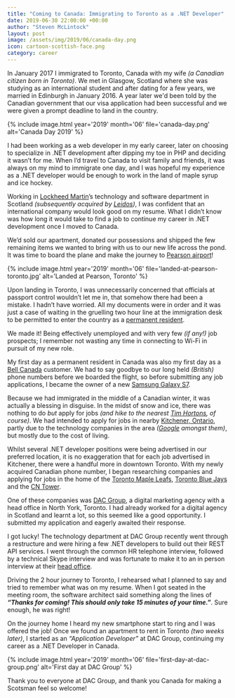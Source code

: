 ```yaml
---
title: "Coming to Canada: Immigrating to Toronto as a .NET Developer"
date: 2019-06-30 22:00:00 +00:00
author: "Steven McLintock"
layout: post
image: /assets/img/2019/06/canada-day.png
icon: cartoon-scottish-face.png
category: career
---
```


In January 2017 I immigrated to Toronto, Canada with my wife *(a Canadian citizen born in Toronto)*. We met in Glasgow, Scotland where she was studying as an international student and after dating for a few years, we married in Edinburgh in January 2016. A year later we'd been told by the Canadian government that our visa application had been successful and we were given a prompt deadline to land in the country.

{%
    include image.html
    year='2019'
    month='06'
    file='canada-day.png'
    alt='Canada Day 2019'
%}

I had been working as a web developer in my early career, later on choosing to specialize in .NET development after dipping my toe in PHP and deciding it wasn’t for me. When I’d travel to Canada to visit family and friends, it was always on my mind to immigrate one day, and I was hopeful my experience as a .NET developer would be enough to work in the land of maple syrup and ice hockey.

Working in [Lockheed Martin](https://www.lockheedmartin.com/)’s technology and software department in Scotland *(subsequently acquired by [Leidos](https://www.leidos.com/))*, I was confident that an international company would look good on my resume. What I didn’t know was how long it would take to find a job to continue my career in .NET development once I moved to Canada.

We’d sold our apartment, donated our possessions and shipped the few remaining items we wanted to bring with us to our new life across the pond. It was time to board the plane and make the journey to [Pearson airport](https://www.torontopearson.com/en)!

{%
    include image.html
    year='2019'
    month='06'
    file='landed-at-pearson-toronto.jpg'
    alt='Landed at Pearson, Toronto'
%}

Upon landing in Toronto, I was unnecessarily concerned that officials at passport control wouldn’t let me in, that somehow there had been a mistake. I hadn’t have worried. All my documents were in order and it was just a case of waiting in the gruelling two hour line at the immigration desk to be permitted to enter the country as a [permanent resident](https://www.canada.ca/en/immigration-refugees-citizenship/services/new-immigrants/pr-card/understand-pr-status.html).

We made it! Being effectively unemployed and with very few *(if any!)* job prospects; I remember not wasting any time in connecting to Wi-Fi in pursuit of my new role.

My first day as a permanent resident in Canada was also my first day as a [Bell Canada](https://www.bell.ca/) customer. We had to say goodbye to our long held *(British)* phone numbers before we boarded the flight, so before submitting any job applications, I became the owner of a new [Samsung Galaxy S7](https://www.samsung.com/global/galaxy/galaxy-s7/).

Because we had immigrated in the middle of a Canadian winter, it was actually a blessing in disguise. In the midst of snow and ice, there was nothing to do *but* apply for jobs *(and hike to the nearest [Tim Hortons](https://www.timhortons.com/), of course)*. We had intended to apply for jobs in nearby [Kitchener, Ontario](https://en.m.wikipedia.org/wiki/Kitchener,_Ontario), partly due to the technology companies in the area *([Google](https://www.therecord.com/news-story/9449961-google-is-preparing-for-a-major-expansion-of-its-canadian-engineering-headquarters-on-breithaupt-street-in-kitchener/) amongst them)*, but mostly due to the cost of living.

Whilst several .NET developer positions were being advertised in our preferred location, it is no exaggeration that for each job advertised in Kitchener, there were a handful more in downtown Toronto. With my newly acquired Canadian phone number, I began researching companies and applying for jobs in the home of the [Toronto Maple Leafs](https://www.nhl.com/mapleleafs), [Toronto Blue Jays](https://www.mlb.com/bluejays) and the [CN Tower](https://www.cntower.ca/).

One of these companies was [DAC Group](https://www.dacgroup.com/), a digital marketing agency with a head office in North York, Toronto. I had already worked for a digital agency in Scotland and learnt a lot, so this seemed like a good opportunity. I submitted my application and eagerly awaited their response.

I got lucky! The technology department at DAC Group recently went through a restructure and were hiring a few .NET developers to build out their REST API services. I went through the common HR telephone interview, followed by a technical Skype interview and was fortunate to make it to an in person interview at their [head office](https://www.dacgroup.com/contact/toronto/).

Driving the 2 hour journey to Toronto, I rehearsed what I planned to say and tried to remember what was on my resume. When I got seated in the meeting room, the software architect said something along the lines of ***“Thanks for coming! This should only take 15 minutes of your time.”***. Sure enough, he was right!

On the journey home I heard my new smartphone start to ring and I was offered the job! Once we found an apartment to rent in Toronto *(two weeks later)*, I started as an *“Application Developer”* at DAC Group, continuing my career as a .NET Developer in Canada.

{%
    include image.html
    year='2019'
    month='06'
    file='first-day-at-dac-group.png'
    alt='First day at DAC Group'
%}

Thank you to everyone at DAC Group, and thank you Canada for making a Scotsman feel so welcome!